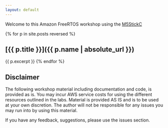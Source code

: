 ```yaml
---
layout: default
---
```


Welcome to this Amazon FreeRTOS workshop using the [M5StickC](https://docs.m5stack.com/#/en/core/m5stickc)


{% for p in site.posts reversed %}
## [{{ p.title }}]({{ p.name | absolute_url }})
{{ p.excerpt }}
{% endfor %}


## Disclaimer
The following workshop material including documentation and code, is provided as is. You may incur AWS service costs for using the different resources outlined in the labs. Material is provided AS IS and is to be used at your own discretion. The author will not be responsible for any issues you may run into by using this material. 

If you have any feedback, suggestions, please use the issues section.